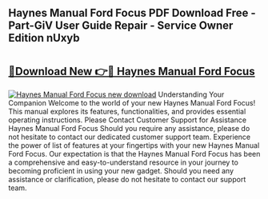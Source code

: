 ## Haynes Manual Ford Focus PDF Download Free - Part-GiV User Guide Repair - Service Owner Edition nUxyb

# <h2><a href="http://cf11395.oget.top/?id=Haynes+Manual+Ford+Focus">🔗Download New 👉🔴 Haynes Manual Ford Focus</a></h2>

[![Haynes Manual Ford Focus new download](https://i.imgur.com/5g1atiW.png)](http://cf11395.oget.top/?id=Haynes+Manual+Ford+Focus)
Understanding Your Companion Welcome to the world of your new Haynes Manual Ford Focus! This manual explores its features, functionalities, and provides essential operating instructions. Please Contact Customer Support for Assistance Haynes Manual Ford Focus Should you require any assistance, please do not hesitate to contact our dedicated customer support team. Experience the power of list of features at your fingertips with your new Haynes Manual Ford Focus. Our expectation is that the Haynes Manual Ford Focus has been a comprehensive and easy-to-understand resource in your journey to becoming proficient in using your new gadget. Should you need any assistance or clarification, please do not hesitate to contact our support team.
